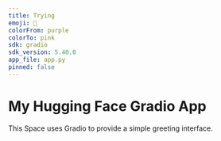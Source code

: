 ```yaml
---
title: Trying
emoji: 👋
colorFrom: purple
colorTo: pink
sdk: gradio
sdk_version: 5.40.0
app_file: app.py
pinned: false
---
```


# My Hugging Face Gradio App

This Space uses Gradio to provide a simple greeting interface.
